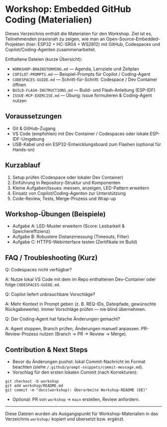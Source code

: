 # Workshop: Embedded GitHub Coding (Materialien)

Dieses Verzeichnis enthält die Materialien für den Workshop. Ziel ist es, Teilnehmenden praxisnah zu zeigen, wie man an Open-Source-Embedded-Projekten (hier: ESP32 + HC-SR04 + WS2812) mit GitHub, Codespaces und Copilot/Coding-Agenten zusammenarbeitet.

Enthaltene Dateien (kurze Übersicht):

- `WORKSHOP-BRAINSTORMING.md` — Agenda, Lernziele und Zeitplan
- `COPILOT-PROMPTS.md` — Beispiel-Prompts für Copilot / Coding-Agent
- `CODESPACES-GUIDE.md` — Schritt-für-Schritt: Codespace / Dev Container öffnen
- `BUILD-FLASH-INSTRUCTIONS.md` — Build- und Flash-Anleitung (ESP-IDF)
- `ISSUE-MCP-EXERCISE.md` — Übung: Issue formulieren & Coding-Agent nutzen

## Voraussetzungen

- Git & GitHub-Zugang
- VS Code (empfohlen) mit Dev Container / Codespaces oder lokale ESP-IDF-Umgebung
- USB-Kabel und ein ESP32-Entwicklungsboard zum Flashen (optional für Hands-on)

## Kurzablauf

1. Setup prüfen (Codespace oder lokaler Dev Container)
2. Einführung in Repository-Struktur und Komponenten
3. Kleine Aufgaben/Issues: messen, anzeigen, LED-Pattern erweitern
4. Einsatz von Copilot/Coding-Agenten zur Unterstützung
5. Code-Review, Tests, Merge-Prozess und Wrap-up

## Workshop-Übungen (Beispiele)

- Aufgabe A: LED-Muster erweitern (Score: Lesbarkeit & Speichereffizienz)
- Aufgabe B: Robustere Distanzmessung (Timeouts, Filter)
- Aufgabe C: HTTPS-Webinterface testen (Zertifikate im Build)

## FAQ / Troubleshooting (Kurz)

Q: Codespaces nicht verfügbar?

A: Nutze lokal VS Code mit dem im Repo enthaltenen Dev-Container oder folge `CODESPACES-GUIDE.md`.

Q: Copilot liefert unbrauchbare Vorschläge?

A: Mehr Kontext in Prompt geben (z. B. REQ-IDs, Dateipfade, gewünschte Rückgabewerte). Immer Vorschläge prüfen — nie blind übernehmen.

Q: Der Coding-Agent hat falsche Änderungen gemacht?

A: Agent stoppen, Branch prüfen, Änderungen manuell anpassen. PR-Review-Prozess nutzen (Branch → PR → Review → Merge).

## Contribution & Next Steps

- Bevor du Änderungen pushst: lokal Commit-Nachricht im Format beachten (siehe `/.github/prompt-snippets/commit-message.md`).
- Vorschlag für den ersten lokalen Commit (nach Korrekturen):

```
git checkout -b workshop
git add workshop/README.md
git commit -m "docs(workshop): Überarbeite Workshop-README (DE)"
```

- Optional: PR von `workshop` → `main` erstellen, Review anfordern.

---

Diese Dateien wurden als Ausgangspunkt für Workshop-Materialien in das Verzeichnis `workshop/` kopiert und übersetzt bzw. ergänzt.
